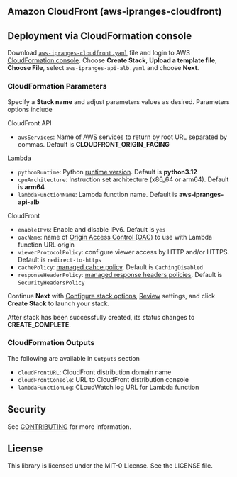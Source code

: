 ## Amazon CloudFront (aws-ipranges-cloudfront)


## Deployment via CloudFormation console
Download [`aws-ipranges-cloudfront.yaml`](aws-ipranges-cloudfront.yaml) file and login to AWS [CloudFormation console](https://console.aws.amazon.com/cloudformation/home#/stacks/create/template). Choose **Create Stack**, **Upload a template file**, **Choose File**, select `aws-ipranges-api-alb.yaml` and choose **Next**.

### CloudFormation Parameters
Specify a **Stack name** and adjust parameters values as desired. Parameters options include

CloudFront API
- `awsServices`: Name of AWS services to return by root URL separated by commas. Default is **CLOUDFRONT_ORIGIN_FACING**

Lambda
- `pythonRuntime`: Python [runtime version](https://docs.aws.amazon.com/lambda/latest/dg/lambda-python.html). Default is **python3.12**
- `cpuArchitecture`: Instruction set architecture (x86_64 or arm64). Default is **arm64**
- `lambdaFunctionName`: Lambda function name. Default is **aws-ipranges-api-alb**

CloudFront
- `enableIPv6`: Enable and disable IPv6. Default is `yes`
- `oacName`: name of [Origin Access Control (OAC)](https://docs.aws.amazon.com/AmazonCloudFront/latest/DeveloperGuide/private-content-restricting-access-to-lambda.html) to use with Lambda function URL origin
- `viewerProtocolPolicy`: configure viewer access by HTTP and/or HTTPS. Default is `redirect-to-https`
- `cachePolicy`: [managed cahce policy](https://docs.aws.amazon.com/AmazonCloudFront/latest/DeveloperGuide/using-managed-cache-policies.html). Default is `CachingDisabled`
- `responseHeaderPolicy`: [managed response headers policies](https://docs.aws.amazon.com/AmazonCloudFront/latest/DeveloperGuide/using-managed-response-headers-policies.html). Default is `SecurityHeadersPolicy`

Continue **Next** with [Configure stack options](https://docs.aws.amazon.com/AWSCloudFormation/latest/UserGuide/cfn-console-add-tags.html), [Review](https://docs.aws.amazon.com/AWSCloudFormation/latest/UserGuide/cfn-using-console-create-stack-review.html) settings, and click **Create Stack** to launch your stack. 

After stack has been successfully created, its status changes to **CREATE_COMPLETE**. 

### CloudFormation Outputs
The following are available in `Outputs` section 
- `cloudFrontURL`: CloudFront distribution domain name
- `cloudFrontConsole`: URL to CloudFront distribution console
- `lambdaFunctionLog`: CLoudWatch log URL for Lambda function


## Security

See [CONTRIBUTING](CONTRIBUTING.md#security-issue-notifications) for more information.

## License

This library is licensed under the MIT-0 License. See the LICENSE file.

